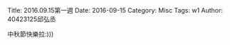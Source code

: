 Title: 2016.09.15第一週
Date: 2016-09-15
Category: Misc
Tags: w1
Author: 40423125邱弘丞

中秋節快樂拉:)))

<!-- PELICAN_END_SUMMARY -->




